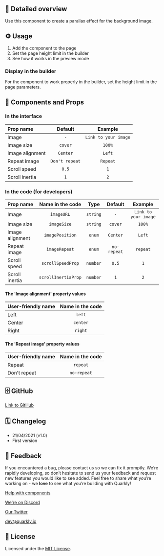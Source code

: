 ## 📖 Detailed overview

Use this component to create a parallax effect for the background image.

## ⚙️ Usage

1.  Add the component to the page
2.  Set the page height limit in the builder
3.  See how it works in the preview mode

### Display in the builder

For the component to work properly in the builder, set the height limit in the page parameters.

## 🧩 Components and Props

### In the interface

| Prop name       |    Default     |       Example        |
| :-------------- | :------------: | :------------------: |
| Image           |      `-`       | `Link to your image` |
| Image size      |    `cover`     |        `100%`        |
| Image alignment |    `Center`    |        `Left`        |
| Repeat image    | `Don't repeat` |       `Repeat`       |
| Scroll speed    |     `0.5`      |         `1`          |
| Scroll inertia  |      `1`       |         `2`          |

### In the code (for developers)

| Prop name       |  Name in the code   |   Type   |   Default   |       Example        |
| :-------------- | :-----------------: | :------: | :---------: | :------------------: |
| Image           |     `imageURL`      | `string` |     `-`     | `Link to your image` |
| Image size      |     `imageSize`     | `string` |   `cover`   |        `100%`        |
| Image alignment |   `imagePosition`   |  `enum`  |  `Center`   |        `Left`        |
| Repeat image    |    `imageRepeat`    |  `enum`  | `no-repeat` |       `repeat`       |
| Scroll speed    |  `scrollSpeedProp`  | `number` |    `0.5`    |         `1`          |
| Scroll inertia  | `scrollInertiaProp` | `number` |     `1`     |         `2`          |

#### The 'Image alignment' property values

| User-friendly name | Name in the code |
| :----------------- | :--------------: |
| Left               |      `left`      |
| Center             |     `center`     |
| Right              |     `right`      |

#### The 'Repeat image' property values

| User-friendly name | Name in the code |
| :----------------- | :--------------: |
| Repeat             |     `repeat`     |
| Don't repeat       |   `no-repeat`    |

## 🗄 GitHub

[Link to GitHub](https://github.com/quarkly/community-kit/blob/master/src/BgImageParallax.js)

## 🗓 Changelog

-   21/04/2021 (v1.0)
-   First version

## 📮 Feedback

If you encountered a bug, please contact us so we can fix it promptly. We’re rapidly developing, so don’t hesitate to send us your feedback and request new features you would like to see added. Feel free to share what you’re working on - we **love** to see what you’re building with Quarkly!

[Help with components](https://community.quarkly.io/c/requests/11)

[We're on Discord](https://discord.gg/SuF9vCMJGW)

[Our Twitter](https://twitter.com/quarklyapp)

[dev@quarkly.io](mailto:dev@quarkly.io)

## 📝 License

Licensed under the [MIT License](https://raw.githubusercontent.com/quarkly/community-kit/master/LICENSE).

